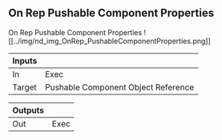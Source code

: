 ## On Rep Pushable Component Properties
On Rep Pushable Component Properties
![[../img/nd_img_OnRep_PushableComponentProperties.png]]

|Inputs||
|--|--|
| In | Exec |
| Target | Pushable Component Object Reference |

|Outputs||
|--|--|
| Out | Exec |
